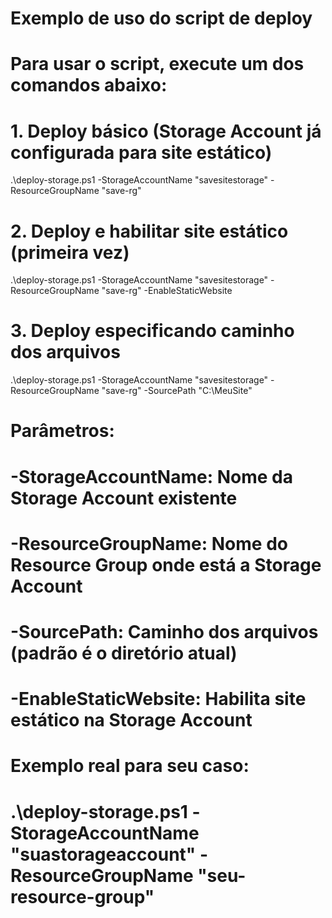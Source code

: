 # Exemplo de uso do script de deploy

# Para usar o script, execute um dos comandos abaixo:

# 1. Deploy básico (Storage Account já configurada para site estático)
.\deploy-storage.ps1 -StorageAccountName "savesitestorage" -ResourceGroupName "save-rg"

# 2. Deploy e habilitar site estático (primeira vez)
.\deploy-storage.ps1 -StorageAccountName "savesitestorage" -ResourceGroupName "save-rg" -EnableStaticWebsite

# 3. Deploy especificando caminho dos arquivos
.\deploy-storage.ps1 -StorageAccountName "savesitestorage" -ResourceGroupName "save-rg" -SourcePath "C:\MeuSite"

# Parâmetros:
# -StorageAccountName: Nome da Storage Account existente
# -ResourceGroupName: Nome do Resource Group onde está a Storage Account
# -SourcePath: Caminho dos arquivos (padrão é o diretório atual)
# -EnableStaticWebsite: Habilita site estático na Storage Account

# Exemplo real para seu caso:
# .\deploy-storage.ps1 -StorageAccountName "suastorageaccount" -ResourceGroupName "seu-resource-group"

